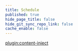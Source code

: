 ```yaml
---
title: Schedule
published: true
hide_page_title: false
hide_git_sync_repo_link: false
cache_enable: false
---
```


[plugin:content-inject](../../unit-03/_important-reminders)
